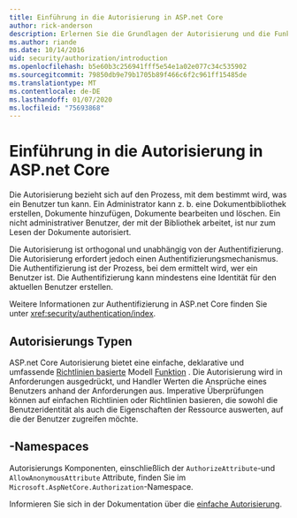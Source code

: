 ```yaml
---
title: Einführung in die Autorisierung in ASP.net Core
author: rick-anderson
description: Erlernen Sie die Grundlagen der Autorisierung und die Funktionsweise der Autorisierung in ASP.net Core apps.
ms.author: riande
ms.date: 10/14/2016
uid: security/authorization/introduction
ms.openlocfilehash: b5e60b3c256941fff5e54e1a02e077c34c535902
ms.sourcegitcommit: 79850db9e79b1705b89f466c6f2c961ff15485de
ms.translationtype: MT
ms.contentlocale: de-DE
ms.lasthandoff: 01/07/2020
ms.locfileid: "75693868"
---
```

# <a name="introduction-to-authorization-in-aspnet-core"></a>Einführung in die Autorisierung in ASP.net Core

<a name="security-authorization-introduction"></a>

Die Autorisierung bezieht sich auf den Prozess, mit dem bestimmt wird, was ein Benutzer tun kann. Ein Administrator kann z. b. eine Dokumentbibliothek erstellen, Dokumente hinzufügen, Dokumente bearbeiten und löschen. Ein nicht administrativer Benutzer, der mit der Bibliothek arbeitet, ist nur zum Lesen der Dokumente autorisiert.

Die Autorisierung ist orthogonal und unabhängig von der Authentifizierung. Die Autorisierung erfordert jedoch einen Authentifizierungsmechanismus. Die Authentifizierung ist der Prozess, bei dem ermittelt wird, wer ein Benutzer ist. Die Authentifizierung kann mindestens eine Identität für den aktuellen Benutzer erstellen.

Weitere Informationen zur Authentifizierung in ASP.net Core finden Sie unter <xref:security/authentication/index>.

## <a name="authorization-types"></a>Autorisierungs Typen

ASP.net Core Autorisierung bietet eine einfache, deklarative und umfassende [Richtlinien basierte](xref:security/authorization/policies) Modell [Funktion](xref:security/authorization/roles) . Die Autorisierung wird in Anforderungen ausgedrückt, und Handler Werten die Ansprüche eines Benutzers anhand der Anforderungen aus. Imperative Überprüfungen können auf einfachen Richtlinien oder Richtlinien basieren, die sowohl die Benutzeridentität als auch die Eigenschaften der Ressource auswerten, auf die der Benutzer zugreifen möchte.

## <a name="namespaces"></a>-Namespaces

Autorisierungs Komponenten, einschließlich der `AuthorizeAttribute`-und `AllowAnonymousAttribute` Attribute, finden Sie im `Microsoft.AspNetCore.Authorization`-Namespace.

Informieren Sie sich in der Dokumentation über die [einfache Autorisierung](xref:security/authorization/simple).
